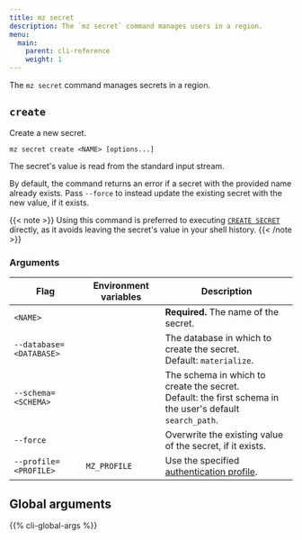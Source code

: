 ```yaml
---
title: mz secret
description: The `mz secret` command manages users in a region.
menu:
  main:
    parent: cli-reference
    weight: 1
---
```


The `mz secret` command manages secrets in a region.

## `create`

Create a new secret.

```shell
mz secret create <NAME> [options...]
```

The secret's value is read from the standard input stream.

By default, the command returns an error if a secret with the provided name
already exists. Pass `--force` to instead update the existing secret with the
new value, if it exists.

{{< note >}}
Using this command is preferred to executing <a
href="/sql/create-secret">`CREATE SECRET`</a> directly, as it avoids leaving the
secret's value in your shell history.
{{< /note >}}

### Arguments

Flag                    | Environment variables | Description
------------------------|-----------------------|------------
`<NAME>`                |                       | **Required.** The name of the secret.
`--database=<DATABASE>` |                       | The database in which to create the secret.<br>Default: `materialize`.
`--schema=<SCHEMA>`     |                       | The schema in which to create the secret.<br>Default: the first schema in the user's default `search_path`.
`--force`               |                       | Overwrite the existing value of the secret, if it exists.
`--profile=<PROFILE>`   | `MZ_PROFILE`          | Use the specified [authentication profile].


## Global arguments

{{% cli-global-args %}}

[authentication profile]: ../../configuration/#authentication-profiles
